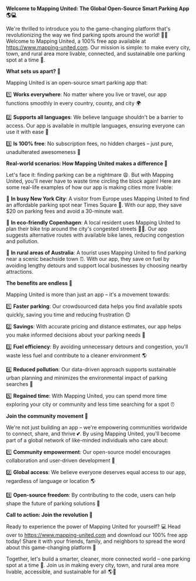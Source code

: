 **Welcome to Mapping United: The Global Open-Source Smart Parking App 🌎💻**

We're thrilled to introduce you to the game-changing platform that's revolutionizing the way we find parking spots around the world! 🚗👏 Welcome to Mapping United, a 100% free app available at https://www.mapping-united.com. Our mission is simple: to make every city, town, and rural area more livable, connected, and sustainable one parking spot at a time 💚.

**What sets us apart? 🤔**

Mapping United is an open-source smart parking app that:

1️⃣ **Works everywhere**: No matter where you live or travel, our app functions smoothly in every country, county, and city 🌍

2️⃣ **Supports all languages**: We believe language shouldn't be a barrier to access. Our app is available in multiple languages, ensuring everyone can use it with ease 💬

3️⃣ **Is 100% free**: No subscription fees, no hidden charges – just pure, unadulterated awesomeness 🙌

**Real-world scenarios: How Mapping United makes a difference 🌟**

Let's face it: finding parking can be a nightmare 😩. But with Mapping United, you'll never have to waste time circling the block again! Here are some real-life examples of how our app is making cities more livable:

🚗 **In busy New York City**: A visitor from Europe uses Mapping United to find an affordable parking spot near Times Square 🗽️. With our app, they save $20 on parking fees and avoid a 30-minute wait.

🚌 **In eco-friendly Copenhagen**: A local resident uses Mapping United to plan their bike trip around the city's congested streets 🚴‍♀️. Our app suggests alternative routes with available bike lanes, reducing congestion and pollution.

💸 **In rural areas of Australia**: A tourist uses Mapping United to find parking near a scenic beachside town ⏰. With our app, they save on fuel by avoiding lengthy detours and support local businesses by choosing nearby attractions.

**The benefits are endless 🌈**

Mapping United is more than just an app – it's a movement towards:

1️⃣ **Faster parking**: Our crowdsourced data helps you find available spots quickly, saving you time and reducing frustration 😊

2️⃣ **Savings**: With accurate pricing and distance estimates, our app helps you make informed decisions about your parking needs 💸

3️⃣ **Fuel efficiency**: By avoiding unnecessary detours and congestion, you'll waste less fuel and contribute to a cleaner environment 🌎

4️⃣ **Reduced pollution**: Our data-driven approach supports sustainable urban planning and minimizes the environmental impact of parking searches 🌿

5️⃣ **Regained time**: With Mapping United, you can spend more time exploring your city or community and less time searching for a spot ⏰

**Join the community movement 🌟**

We're not just building an app – we're empowering communities worldwide to connect, share, and thrive 💕. By using Mapping United, you'll become part of a global network of like-minded individuals who care about:

1️⃣ **Community empowerment**: Our open-source model encourages collaboration and user-driven development 🤝

2️⃣ **Global access**: We believe everyone deserves equal access to our app, regardless of language or location 🌎

3️⃣ **Open-source freedom**: By contributing to the code, users can help shape the future of parking solutions 🔧

**Call to action: Join the revolution 🚀**

Ready to experience the power of Mapping United for yourself? 💻 Head over to https://www.mapping-united.com and download our 100% free app today! Share it with your friends, family, and neighbors to spread the word about this game-changing platform 📢

Together, let's build a smarter, cleaner, more connected world – one parking spot at a time 💖. Join us in making every city, town, and rural area more livable, accessible, and sustainable for all 🌎💚